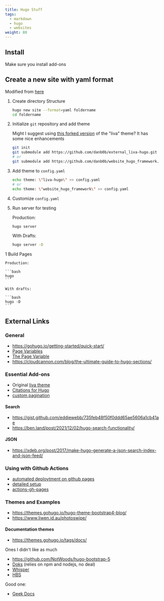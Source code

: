```yaml
---
title: Hugo Stuff
tags:
  - markdown
  - hugo
  - websites
weight: 80
---
```


## Install

Make sure you install add-ons

## Create a new site with yaml format

Modified from [here](https://gohugo.io/getting-started/quick-start/)

1. Create directory Structure

    ```bash
    hugo new site --format=yaml foldername
    cd foldername
    ```

1. Initialize ```git``` repository and add theme

    Might I suggest using [this forked version](https://github.com/danb0b/external_liva-hugo) of the "liva" theme?  It has some nice enhancements

    ```bash
    git init
    git submodule add https://github.com/danb0b/external_liva-hugo.git themes/liva-hugo
    # or
    git submodule add https://github.com/danb0b/website_hugo_framework.git themes/website_hugo_framework
    ```
    
1. Add theme to ```config.yaml```

    ```bash
    echo theme: \"liva-hugo\" >> config.yaml
    # or 
    echo theme: \"website_hugo_framework\" >> config.yaml
    ```

1. Customize ```config.yaml```

1. Run server for testing

    Production:

    ```bash
    hugo server
    ```

    With Drafts:

    ```bash
    hugo server -D
    ```

1 Build Pages

    Production:

    ```bash
    hugo
    ```

    With drafts:

    ```bash
    hugo -D
    ```

## External Links

### General
* <https://gohugo.io/getting-started/quick-start/>
* [Page Variables](https://gohugo.io/variables/page/#pages)
* [The Page Variable](https://gohugo.io/variables/page/#pages)
* <https://cloudcannon.com/blog/the-ultimate-guide-to-hugo-sections/>

### Essential Add-ons
* Original [liva theme](https://github.com/gethugothemes/liva-hugo)
* [Citations for Hugo](https://github.com/loup-brun/hugo-cite)
* [custom pagination](https://glennmccomb.com/articles/how-to-build-custom-hugo-pagination/)

#### Search

* <https://gist.github.com/eddiewebb/735feb48f50f0ddd65ae5606a1cb41ae>
* <https://ben.land/post/2021/12/02/hugo-search-functionality/>

#### JSON

* <https://xdeb.org/post/2017/make-hugo-generate-a-json-search-index-and-json-feed/>

### Using with Github Actions
* [automated deploytment on github pages](https://medium.com/@asishrs/automate-your-github-pages-deployment-using-hugo-and-actions-518b959a51f9)
* [detailed setup](https://github.com/peaceiris/actions-hugo)
* [actions-gh-pages](https://github.com/peaceiris/actions-gh-pages#getting-started)

### Themes and Examples
* <https://themes.gohugo.io/hugo-theme-bootstrap4-blog/>
* <https://www.liwen.id.au/photoswipe/>

#### Documentation themes
* <https://themes.gohugo.io/tags/docs/>

Ones I didn't like as much

* <https://github.com/NotWoods/hugo-bootstrap-5>
* [Doks](https://github.com/h-enk/doks)  (relies on npm and nodejs, no deal)
* [Whisper](https://github.com/zerostaticthemes/hugo-whisper-theme)
* [HBS](https://hbs.razonyang.com/v1/en/)

Good one:

* [Geek Docs](<https://geekdocs.de/usage/getting-started/>)